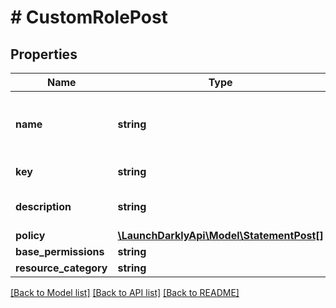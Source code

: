 # # CustomRolePost

## Properties

Name | Type | Description | Notes
------------ | ------------- | ------------- | -------------
**name** | **string** | A human-friendly name for the custom role |
**key** | **string** | The custom role key |
**description** | **string** | Description of custom role | [optional]
**policy** | [**\LaunchDarklyApi\Model\StatementPost[]**](StatementPost.md) |  |
**base_permissions** | **string** |  | [optional]
**resource_category** | **string** |  | [optional]

[[Back to Model list]](../../README.md#models) [[Back to API list]](../../README.md#endpoints) [[Back to README]](../../README.md)
